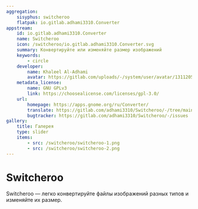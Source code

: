 ```yaml
---
aggregation:
    sisyphus: switcheroo
    flatpak: io.gitlab.adhami3310.Converter
appstream:
    id: io.gitlab.adhami3310.Converter
    name: Switcheroo
    icon: /switcheroo/io.gitlab.adhami3310.Converter.svg
    summary: Конвертируйте или изменяйте размер изображений
    keywords:
        - circle
    developer:
        name: Khaleel Al-Adhami
        avatar: https://gitlab.com/uploads/-/system/user/avatar/13112052/avatar.png
    metadata_license:
        name: GNU GPLv3
        link: https://choosealicense.com/licenses/gpl-3.0/
    url:
        homepage: https://apps.gnome.org/ru/Converter/
        translate: https://gitlab.com/adhami3310/Switcheroo/-/tree/main/po
        bugtracker: https://gitlab.com/adhami3310/Switcheroo/-/issues
gallery:
    title: Галерея
    type: slider
    items:
        - src: /switcheroo/switcheroo-1.png
        - src: /switcheroo/switcheroo-2.png
---
```


# Switcheroo

Switcheroo — легко конвертируйте файлы изображений разных типов и изменяйте их размер.

<AGWGallery />

<!--@include: @apps/_parts/install/content-repo.md-->
<!--@include: @apps/_parts/install/content-flatpak.md-->
